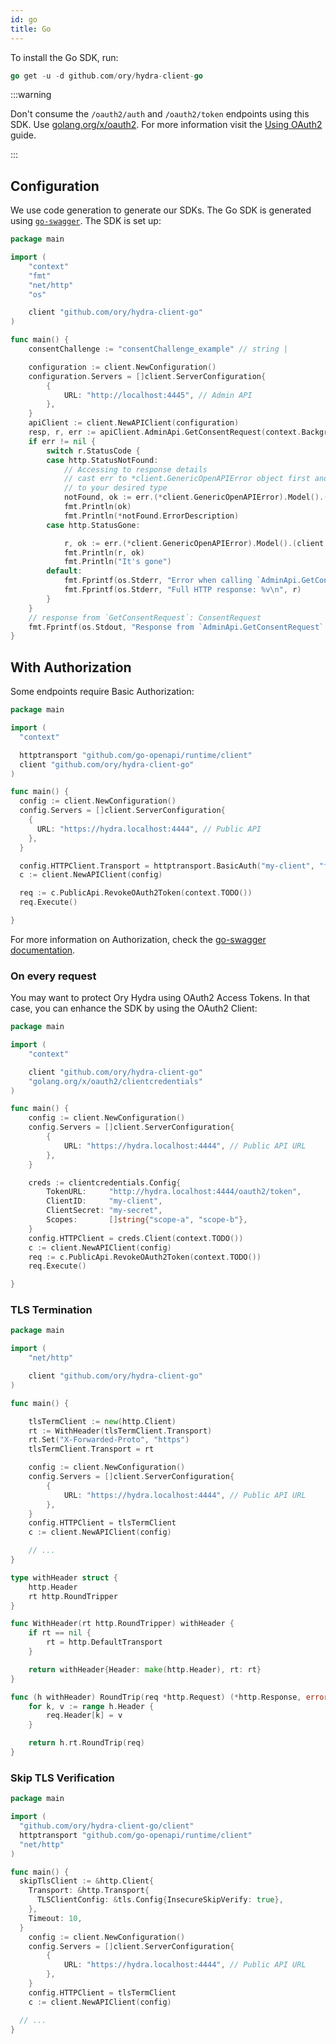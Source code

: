 ```yaml
---
id: go
title: Go
---
```


To install the Go SDK, run:

```go
go get -u -d github.com/ory/hydra-client-go
```

:::warning

Don't consume the `/oauth2/auth` and `/oauth2/token` endpoints using this SDK.
Use [golang.org/x/oauth2](https://godoc.org/golang.org/x/oauth2). For more
information visit the [Using OAuth2](../guides/using-oauth2.mdx) guide.

:::

## Configuration

We use code generation to generate our SDKs. The Go SDK is generated using
[`go-swagger`](http://goswagger.io). The SDK is set up:

```go
package main

import (
	"context"
	"fmt"
	"net/http"
	"os"

	client "github.com/ory/hydra-client-go"
)

func main() {
	consentChallenge := "consentChallenge_example" // string |

	configuration := client.NewConfiguration()
	configuration.Servers = []client.ServerConfiguration{
		{
			URL: "http://localhost:4445", // Admin API
		},
	}
	apiClient := client.NewAPIClient(configuration)
	resp, r, err := apiClient.AdminApi.GetConsentRequest(context.Background()).ConsentChallenge(consentChallenge).Execute()
	if err != nil {
		switch r.StatusCode {
		case http.StatusNotFound:
			// Accessing to response details
			// cast err to *client.GenericOpenAPIError object first and then
			// to your desired type
			notFound, ok := err.(*client.GenericOpenAPIError).Model().(client.JsonError)
			fmt.Println(ok)
			fmt.Println(*notFound.ErrorDescription)
		case http.StatusGone:

			r, ok := err.(*client.GenericOpenAPIError).Model().(client.RequestWasHandledResponse)
			fmt.Println(r, ok)
			fmt.Println("It's gone")
		default:
			fmt.Fprintf(os.Stderr, "Error when calling `AdminApi.GetConsentRequest``: %v\n", err)
			fmt.Fprintf(os.Stderr, "Full HTTP response: %v\n", r)
		}
	}
	// response from `GetConsentRequest`: ConsentRequest
	fmt.Fprintf(os.Stdout, "Response from `AdminApi.GetConsentRequest`: %v\n", resp)
}
```

## With Authorization

Some endpoints require Basic Authorization:

```go
package main

import (
  "context"

  httptransport "github.com/go-openapi/runtime/client"
  client "github.com/ory/hydra-client-go"
)

func main() {
  config := client.NewConfiguration()
  config.Servers = []client.ServerConfiguration{
    {
      URL: "https://hydra.localhost:4444", // Public API
    },
  }

  config.HTTPClient.Transport = httptransport.BasicAuth("my-client", "foobar")
  c := client.NewAPIClient(config)

  req := c.PublicApi.RevokeOAuth2Token(context.TODO())
  req.Execute()

}
```

For more information on Authorization, check the
[go-swagger documentation](https://goswagger.io/generate/client.html#authentication).

### On every request

You may want to protect Ory Hydra using OAuth2 Access Tokens. In that case, you
can enhance the SDK by using the OAuth2 Client:

```go
package main

import (
	"context"

	client "github.com/ory/hydra-client-go"
	"golang.org/x/oauth2/clientcredentials"
)

func main() {
	config := client.NewConfiguration()
	config.Servers = []client.ServerConfiguration{
		{
			URL: "https://hydra.localhost:4444", // Public API URL
		},
	}

	creds := clientcredentials.Config{
		TokenURL:     "http://hydra.localhost:4444/oauth2/token",
		ClientID:     "my-client",
		ClientSecret: "my-secret",
		Scopes:       []string{"scope-a", "scope-b"},
	}
	config.HTTPClient = creds.Client(context.TODO())
	c := client.NewAPIClient(config)
	req := c.PublicApi.RevokeOAuth2Token(context.TODO())
	req.Execute()

}
```

### TLS Termination

```go
package main

import (
	"net/http"

	client "github.com/ory/hydra-client-go"
)

func main() {

	tlsTermClient := new(http.Client)
	rt := WithHeader(tlsTermClient.Transport)
	rt.Set("X-Forwarded-Proto", "https")
	tlsTermClient.Transport = rt

	config := client.NewConfiguration()
	config.Servers = []client.ServerConfiguration{
		{
			URL: "https://hydra.localhost:4444", // Public API URL
		},
	}
	config.HTTPClient = tlsTermClient
	c := client.NewAPIClient(config)

	// ...
}

type withHeader struct {
	http.Header
	rt http.RoundTripper
}

func WithHeader(rt http.RoundTripper) withHeader {
	if rt == nil {
		rt = http.DefaultTransport
	}

	return withHeader{Header: make(http.Header), rt: rt}
}

func (h withHeader) RoundTrip(req *http.Request) (*http.Response, error) {
	for k, v := range h.Header {
		req.Header[k] = v
	}

	return h.rt.RoundTrip(req)
}
```

### Skip TLS Verification

```go
package main

import (
  "github.com/ory/hydra-client-go/client"
  httptransport "github.com/go-openapi/runtime/client"
  "net/http"
)

func main() {
  skipTlsClient := &http.Client{
    Transport: &http.Transport{
      TLSClientConfig: &tls.Config{InsecureSkipVerify: true},
    },
    Timeout: 10,
  }
	config := client.NewConfiguration()
	config.Servers = []client.ServerConfiguration{
		{
			URL: "https://hydra.localhost:4444", // Public API URL
		},
	}
	config.HTTPClient = tlsTermClient
	c := client.NewAPIClient(config)

  // ...
}
```
